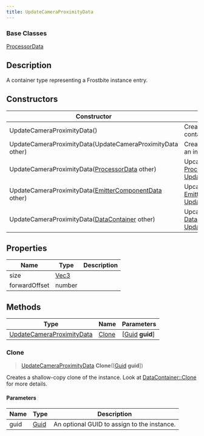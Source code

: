 ```yaml
---
title: UpdateCameraProximityData
---
```

### Base Classes

[ProcessorData](ProcessorData)

## Description

A container type representing a Frostbite instance entry.

## Constructors

| Constructor                                                                          | Description                                                                                                                               |
| ------------------------------------------------------------------------------------ | ----------------------------------------------------------------------------------------------------------------------------------------- |
| UpdateCameraProximityData()                                                          | Create a new instance of this container type.                                                                                             |
| UpdateCameraProximityData(UpdateCameraProximityData other)                           | Create a reference copy of an instance of the same type.                                                                                  |
| UpdateCameraProximityData([ProcessorData](ProcessorData) other)                      | Upcast an instance of type [ProcessorData](ProcessorData) to [UpdateCameraProximityData](UpdateCameraProximityData).                      |
| UpdateCameraProximityData([EmitterComponentData](EmitterComponentData) other)        | Upcast an instance of type [EmitterComponentData](EmitterComponentData) to [UpdateCameraProximityData](UpdateCameraProximityData).        |
| UpdateCameraProximityData([DataContainer](/vext/ref/shared/class/datacontainer) other) | Upcast an instance of type [DataContainer](/vext/ref/shared/class/datacontainer) to [UpdateCameraProximityData](UpdateCameraProximityData). |

## Properties

| Name          | Type                              | Description |
| ------------- | --------------------------------- | ----------- |
| size          | [Vec3](/vext/ref/shared/class/Vec3) |             |
| forwardOffset | number                            |             |

## Methods

| Type                                                   | Name            | Parameters                                     |
| ------------------------------------------------------ | --------------- | ---------------------------------------------- |
| [UpdateCameraProximityData](UpdateCameraProximityData) | [Clone](#clone) | \[[Guid](/vext/ref/shared/class/guid) **guid**\] |

### Clone

> [UpdateCameraProximityData](UpdateCameraProximityData) **Clone**(\[[Guid](/vext/ref/shared/class/guid) **guid**\])

Creates a shallow-copy clone of the instance. Look at [DataContainer::Clone](/vext/ref/shared/class/datacontainer#clone) for more details.

#### Parameters

| Name | Type         | Description                                 |
| ---- | ------------ | ------------------------------------------- |
| guid | [Guid](Guid) | An optional GUID to assign to the instance. |
